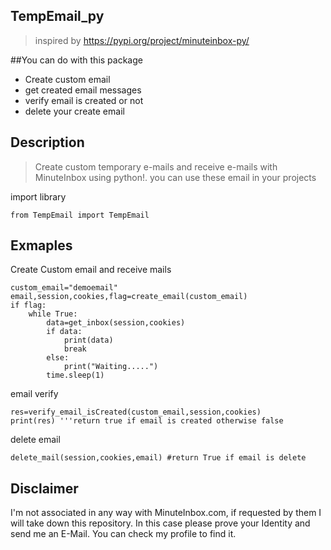 
## TempEmail_py 
>inspired by https://pypi.org/project/minuteinbox-py/ 

##You can do with this package

* Create custom email
* get created email messages
* verify email is created or not
* delete your create email

## Description
>Create custom temporary e-mails and receive e-mails with MinuteInbox using python!. you can use these email in your projects

import library
```{python}
from TempEmail import TempEmail
```

## Exmaples
Create Custom email and receive mails
```{python}
custom_email="demoemail"
email,session,cookies,flag=create_email(custom_email)
if flag:
	while True:
		data=get_inbox(session,cookies)
		if data:
			print(data)
			break
		else:
			print("Waiting.....") 
		time.sleep(1)
```


email verify
```{python}
res=verify_email_isCreated(custom_email,session,cookies)
print(res) '''return true if email is created otherwise false
```

delete email 
```{python}
delete_mail(session,cookies,email) #return True if email is delete
```
 
## Disclaimer
I'm not associated in any way with MinuteInbox.com, if requested by them I will take down this repository. In this case please prove your Identity and send me an E-Mail. You can check my profile to find it.
